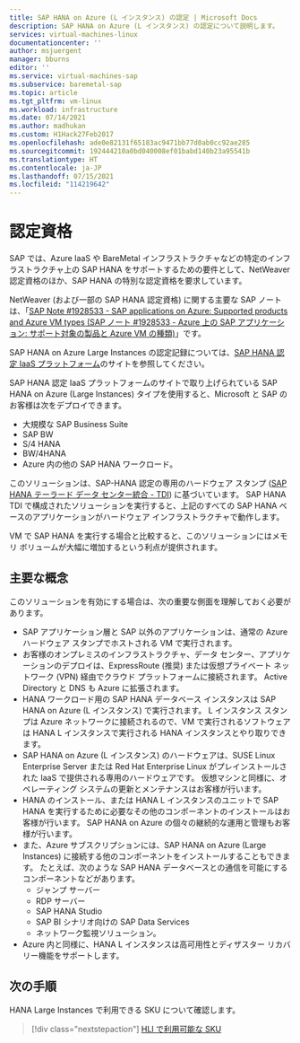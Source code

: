 ```yaml
---
title: SAP HANA on Azure (L インスタンス) の認定 | Microsoft Docs
description: SAP HANA on Azure (L インスタンス) の認定について説明します。
services: virtual-machines-linux
documentationcenter: ''
author: msjuergent
manager: bburns
editor: ''
ms.service: virtual-machines-sap
ms.subservice: baremetal-sap
ms.topic: article
ms.tgt_pltfrm: vm-linux
ms.workload: infrastructure
ms.date: 07/14/2021
ms.author: madhukan
ms.custom: H1Hack27Feb2017
ms.openlocfilehash: ade0e82131f65183ac9471bb77d0ab0cc92ae285
ms.sourcegitcommit: 192444210a0bd040008ef01babd140b23a95541b
ms.translationtype: HT
ms.contentlocale: ja-JP
ms.lasthandoff: 07/15/2021
ms.locfileid: "114219642"
---
```

# <a name="certification"></a>認定資格

SAP では、Azure IaaS や BareMetal インフラストラクチャなどの特定のインフラストラクチャ上の SAP HANA をサポートするための要件として、NetWeaver 認定資格のほか、SAP HANA の特別な認定資格を要求しています。

NetWeaver (および一部の SAP HANA 認定資格) に関する主要な SAP ノートは、「[SAP Note #1928533 - SAP applications on Azure: Supported products and Azure VM types (SAP ノート #1928533 - Azure 上の SAP アプリケーション: サポート対象の製品と Azure VM の種類)](https://launchpad.support.sap.com/#/notes/1928533)」です。

SAP HANA on Azure Large Instances の認定記録については、[SAP HANA 認定 IaaS プラットフォーム](https://www.sap.com/dmc/exp/2014-09-02-hana-hardware/enEN/iaas.html#categories=Microsoft%20Azure)のサイトを参照してください。 

SAP HANA 認定 IaaS プラットフォームのサイトで取り上げられている SAP HANA on Azure (Large Instances) タイプを使用すると、Microsoft と SAP のお客様は次をデプロイできます。

- 大規模な SAP Business Suite
- SAP BW
- S/4 HANA
- BW/4HANA
- Azure 内の他の SAP HANA ワークロード。 

このソリューションは、SAP-HANA 認定の専用のハードウェア スタンプ ([SAP HANA テーラード データ センター統合 - TDI](https://scn.sap.com/docs/DOC-63140)) に基づいています。 SAP HANA TDI で構成されたソリューションを実行すると、上記のすべての SAP HANA ベースのアプリケーションがハードウェア インフラストラクチャで動作します。

VM で SAP HANA を実行する場合と比較すると、このソリューションにはメモリ ボリュームが大幅に増加するという利点が提供されます。 

## <a name="key-concepts"></a>主要な概念

このソリューションを有効にする場合は、次の重要な側面を理解しておく必要があります。

- SAP アプリケーション層と SAP 以外のアプリケーションは、通常の Azure ハードウェア スタンプでホストされる VM で実行されます。
- お客様のオンプレミスのインフラストラクチャ、データ センター、アプリケーションのデプロイは、ExpressRoute (推奨) または仮想プライベート ネットワーク (VPN) 経由でクラウド プラットフォームに接続されます。 Active Directory と DNS も Azure に拡張されます。
- HANA ワークロード用の SAP HANA データベース インスタンスは SAP HANA on Azure (L インスタンス) で実行されます。 L インスタンス スタンプは Azure ネットワークに接続されるので、VM で実行されるソフトウェアは HANA L インスタンスで実行される HANA インスタンスとやり取りできます。
- SAP HANA on Azure (L インスタンス) のハードウェアは、SUSE Linux Enterprise Server または Red Hat Enterprise Linux がプレインストールされた IaaS で提供される専用のハードウェアです。 仮想マシンと同様に、オペレーティング システムの更新とメンテナンスはお客様が行います。
- HANA のインストール、または HANA L インスタンスのユニットで SAP HANA を実行するために必要なその他のコンポーネントのインストールはお客様が行います。 SAP HANA on Azure の個々の継続的な運用と管理もお客様が行います。
- また、Azure サブスクリプションには、SAP HANA on Azure (Large Instances) に接続する他のコンポーネントをインストールすることもできます。 たとえば、次のような SAP HANA データベースとの通信を可能にするコンポーネントなどがあります。        
    - ジャンプ サーバー
    - RDP サーバー
    - SAP HANA Studio
    - SAP BI シナリオ向けの SAP Data Services
    - ネットワーク監視ソリューション。
- Azure 内と同様に、HANA L インスタンスは高可用性とディザスター リカバリー機能をサポートします。

## <a name="next-steps"></a>次の手順

HANA Large Instances で利用できる SKU について確認します。

> [!div class="nextstepaction"]
> [HLI で利用可能な SKU](hana-available-skus.md)
